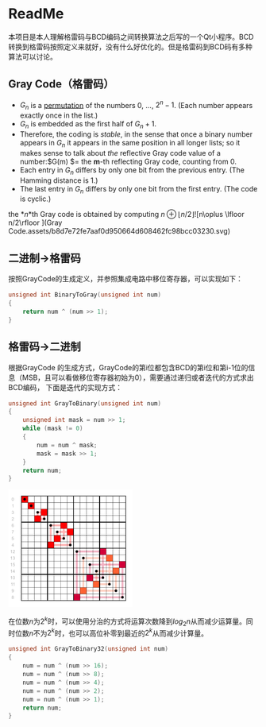 # ReadMe

本项目是本人理解格雷码与BCD编码之间转换算法之后写的一个Qt小程序。BCD转换到格雷码按照定义来就好，没有什么好优化的。但是格雷码到BCD码有多种算法可以讨论。

##  Gray Code（格雷码）

- $G_n$ is a [permutation](https://en.wikipedia.org/wiki/Permutation) of the numbers 0, ..., $2^n − 1$. (Each number appears exactly once in the list.)
- $G_n$ is embedded as the first half of $G_n+1$.
- Therefore, the coding is *stable*, in the sense that once a binary number appears in *$G_n$* it appears in the same position in all longer lists; so it makes sense to talk about *the* reflective Gray code value of a number:$G(m) $= the **m**-th reflecting Gray code, counting from 0.
- Each entry in $G_n$ differs by only one bit from the previous entry. (The Hamming distance is 1.)
- The last entry in $G_n$ differs by only one bit from the first entry. (The code is cyclic.)

the *$n$*th Gray code is obtained by computing ${\displaystyle n\oplus \lfloor n/2\rfloor }$![n\oplus \lfloor n/2\rfloor ](Gray Code.assets/b8d7e72fe7aaf0d950664d608462fc98bcc03230.svg)

## 二进制->格雷码



按照GrayCode的生成定义，并参照集成电路中移位寄存器，可以实现如下：

```c++
unsigned int BinaryToGray(unsigned int num)
{
    return num ^ (num >> 1);
}
```





## 格雷码->二进制

根据GrayCode 的生成方式，GrayCode的第i位都包含BCD的第i位和第i-1位的信息（MSB，且可以看做移位寄存器初始为0），需要通过递归或者迭代的方式求出BCD编码， 下面是迭代的实现方式：

```c++
unsigned int GrayToBinary(unsigned int num)
{
    unsigned int mask = num >> 1;
    while (mask != 0)
    {
        num = num ^ mask;
        mask = mask >> 1;
    }
    return num;
}
```



![4bit gray code](README.assets/250px-Gray_code_permutation_matrix_16.svg.png)



在位数$n$为$2^k$时，可以使用分治的方式将运算次数降到$log_2n$从而减少运算量。同时位数$n$不为$2^k$时，也可以高位补零到最近的$2^k$从而减少计算量。

```c++
unsigned int GrayToBinary32(unsigned int num)
{
    num = num ^ (num >> 16);
    num = num ^ (num >> 8);
    num = num ^ (num >> 4);
    num = num ^ (num >> 2);
    num = num ^ (num >> 1);
    return num;
}
```

